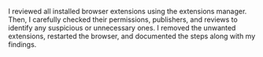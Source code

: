 I reviewed all installed browser extensions using the extensions manager. Then, I carefully checked their permissions, publishers, and reviews to identify any suspicious or unnecessary ones. I removed the unwanted extensions, restarted the browser, and documented the steps along with my findings.

